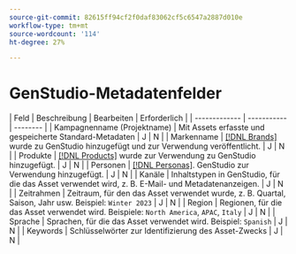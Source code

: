 ```yaml
---
source-git-commit: 82615ff94cf2f0daf83062cf5c6547a2887d010e
workflow-type: tm+mt
source-wordcount: '114'
ht-degree: 27%

---
```

# GenStudio-Metadatenfelder

<!-- copied this table right into the topic bc was having trouble with snippet injection error -->

| Feld | Beschreibung | Bearbeiten | Erforderlich |
| ------------- | ----------- | -------- |
| Kampagnenname (Projektname) | Mit Assets erfasste und gespeicherte Standard-Metadaten | J | N |
| Markenname | [[!DNL Brands]](/help/user-guide/guidelines/brands.md) wurde zu GenStudio hinzugefügt und zur Verwendung veröffentlicht. | J | N |
| Produkte | [[!DNL Products]](/help/user-guide/guidelines/products.md) wurde zur Verwendung zu GenStudio hinzugefügt. | J | N |
| Personen | [[!DNL Personas]](/help/user-guide/guidelines/personas.md). GenStudio zur Verwendung hinzugefügt. | J | N |
| Kanäle | Inhaltstypen in GenStudio, für die das Asset verwendet wird, z. B. E-Mail- und Metadatenanzeigen. | J | N |
| Zeitrahmen | Zeitraum, für den das Asset verwendet wurde, z. B. Quartal, Saison, Jahr usw. Beispiel: `Winter 2023` | J | N |
| Region | Regionen, für die das Asset verwendet wird. Beispiele: `North America`, `APAC`, `Italy` | J | N |
| Sprache | Sprachen, für die das Asset verwendet wird. Beispiel: `Spanish` | J | N |
| Keywords | Schlüsselwörter zur Identifizierung des Asset-Zwecks | J | N |
<!-- 
| Prompt        | Metadata that describes information used to generate asset | N |
| Filename      | Default metadata captured and stored with asset | N |
| File format   | Default metadata captured and stored with asset | N |
| Timestamps    | Default metadata captured and stored with asset | N |
| Size          | Default metadata captured and stored with asset | N |
| Color tag     | **Colors**: Red, Dark_Red, Magenta, Yellow, Mustard, Pink, Dark_Pink, Gold, Orange, Mud_Green, Black, White, Off_White, Gray, Dark_Gray, Silver, Cream, Khaki, Brown, Dark_Brown, Maroon, Tan, Beige, Olive, Green, Bright_Green, Dark_Green, Light_Green, Blue, Dark_Blue, Light_Blue, Royal_Blue, Cyan, Violet, Purple, Lavender, Turquoise, Plum, Emerald, Lilac<br>**Tone**: Warm, Neutral, Cool | N |
| Smart tag     | Keywords assigned by AI based on characteristics identified in the content | N | -->

<!--
Description should include any defaults or ranges.
Not sure which metadata they will restrict from edit. Do we need to distinguish changes made during creation process or AFTER the content creation and approval. Obviously data assigned by machine is not editable.
-->
